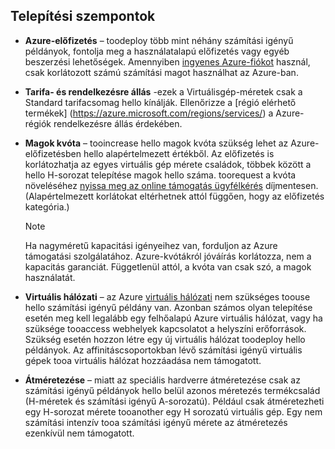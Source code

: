 

## <a name="deployment-considerations"></a>Telepítési szempontok
* **Azure-előfizetés** – toodeploy több mint néhány számítási igényű példányok, fontolja meg a használatalapú előfizetés vagy egyéb beszerzési lehetőségek. Amennyiben [ingyenes Azure-fiókot](https://azure.microsoft.com/free/) használ, csak korlátozott számú számítási magot használhat az Azure-ban.

* **Tarifa- és rendelkezésre állás** -ezek a Virtuálisgép-méretek csak a Standard tarifacsomag hello kínálják. Ellenőrizze a [régió elérhető termékek] (https://azure.microsoft.com/regions/services/) a Azure-régiók rendelkezésre állás érdekében. 
* **Magok kvóta** – tooincrease hello magok kvóta szükség lehet az Azure-előfizetésben hello alapértelmezett értékből. Az előfizetés is korlátozhatja az egyes virtuális gép mérete családok, többek között a hello H-sorozat telepítése magok hello száma. toorequest a kvóta növeléséhez [nyissa meg az online támogatás ügyfélkérés](../articles/azure-supportability/how-to-create-azure-support-request.md) díjmentesen. (Alapértelmezett korlátokat eltérhetnek attól függően, hogy az előfizetés kategória.)
  
  > [!NOTE]
  > Ha nagyméretű kapacitási igényeihez van, forduljon az Azure támogatási szolgálatához. Azure-kvótákról jóváírás korlátozza, nem a kapacitás garanciát. Függetlenül attól, a kvóta van csak szó, a magok használatát.
  > 
  > 
* **Virtuális hálózati** – az Azure [virtuális hálózati](https://azure.microsoft.com/documentation/services/virtual-network/) nem szükséges toouse hello számítási igényű példány van. Azonban számos olyan telepítése esetén meg kell legalább egy felhőalapú Azure virtuális hálózat, vagy ha szüksége tooaccess webhelyek kapcsolatot a helyszíni erőforrások. Szükség esetén hozzon létre egy új virtuális hálózat toodeploy hello példányok. Az affinitáscsoportokban lévő számítási igényű virtuális gépek tooa virtuális hálózat hozzáadása nem támogatott.
* **Átméretezése** – miatt az speciális hardverre átméretezése csak az számítási igényű példányok hello belül azonos méretezés termékcsalád (H-méretek és számítási igényű A-sorozatú). Például csak átméretezheti egy H-sorozat mérete tooanother egy H sorozatú virtuális gép. Egy nem számítási intenzív tooa számítási igényű mérete az átméretezés ezenkívül nem támogatott.  
